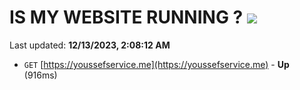 # IS MY WEBSITE RUNNING ? [![](https://img.shields.io/static/v1?label=Sponsor&message=%E2%9D%A4&logo=GitHub&color=%23fe8e86)](https://github.com/sponsors/<username>)

Last updated: **12/13/2023, 2:08:12 AM**

- `GET` [https://youssefservice.me](https://youssefservice.me) - **Up** (916ms)
